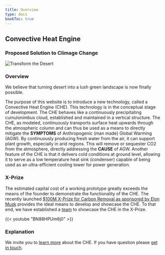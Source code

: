```yaml
---
title: Overview
type: docs
bookToc: true
---
```


## Convective Heat Engine

### Proposed Solution to Climage Change

![Transform the Desert](/images/desert-to-green-space.gif)

### Overview

We believe that turning desert into a lush green landscape is now finally possible.

The purpose of this website is to introduce a new technology, called a Convective Heat Engine (CHE).  This technology is in the conceptual stage of development.  The CHE behaves like a continuously precipitating cumulonimbus cloud, established and maintained in a vertical structure.  The CHE, as modeled, continuously transports surface heat upwards through the atmospheric column and can thus be used as a means to directly mitigate the **SYMPTOMS** of Anthropogenic (man made) Global Warming (AGW).  By continuously producing fresh water from the air, it can support plant growth, especially in arid regions.  This will remove or sequester CO2 from the atmosphere, directly addressing the **CAUSE** of AGW.  Another feature of the CHE is that it delivers cold conditions at ground level, allowing it to serve as a low temperature heat sink (condenser) capable of being used as an ultra-efficient cooling tower for power generation.

<!-- - Mega Liters of water reliably extracted from the air each day.
- Gigawatts of surface heat vented continuously.
- Increases the efficiency for power plants.
- Runs on waste heat energy from power plants. -->

<!-- {{< vimeo "572525807?autoplay=1&loop=1" >}} -->

### X-Prize

The estimated capital cost of a working prototype greatly exceeds the means of the founder to demonstrate the functionality of the CHE.  The recently launched [$100M X-Prize for Carbon Removal as sponsored by Elon Musk](https://www.xprize.org/prizes/elonmusk) provides the ideal means to develop and showcase the CHE.  To that end, we have established a [team](/about) to showcase the CHE in the X-Prize.

{{< youtube "BN88HPUm6j0" >}}

### Explanation

We invite you to [learn more](/proposal/concept-summary) about the CHE.  If you have question please [get in touch](/contact).
